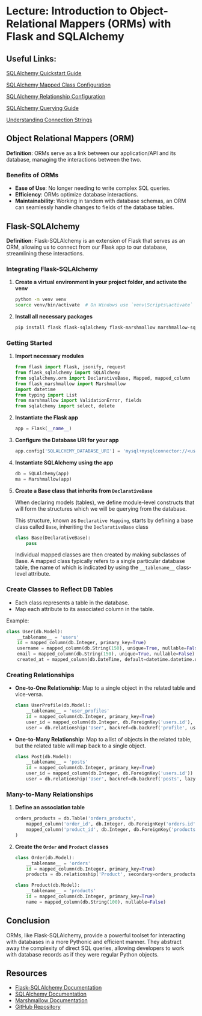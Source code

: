 
# Lecture: Introduction to Object-Relational Mappers (ORMs) with Flask and SQLAlchemy

## Useful Links:

[SQLAlchemy Quickstart Guide](https://docs.sqlalchemy.org/en/20/orm/quickstart.html)

[SQLAlchemy Mapped Class Configuration](https://docs.sqlalchemy.org/en/20/orm/mapper_config.html)

[SQLAlchemy Relationship Configuration](https://docs.sqlalchemy.org/en/20/orm/relationships.html)

[SQLAlchemy Querying Guide](https://docs.sqlalchemy.org/en/20/orm/queryguide/index.html)

[Understanding Connection Strings](https://www.prisma.io/dataguide/postgresql/short-guides/connection-uris)

## Object Relational Mappers (ORM)
**Definition**: ORMs serve as a link between our application/API and its database, managing the interactions between the two.

### Benefits of ORMs
- **Ease of Use**: No longer needing to write complex SQL queries.
- **Efficiency**: ORMs optimize database interactions.
- **Maintainability**: Working in tandem with database schemas, an ORM can seamlessly handle changes to fields of the database tables.

## Flask-SQLAlchemy
**Definition**: Flask-SQLAlchemy is an extension of Flask that serves as an ORM, allowing us to connect from our Flask app to our database, streamlining these interactions.

### Integrating Flask-SQLAlchemy
1. **Create a virtual environment in your project folder, and activate the venv**
    ```sh
    python -m venv venv
    source venv/bin/activate  # On Windows use `venv\Scripts\activate`
    ```
2. **Install all necessary packages**
    ```sh
    pip install flask flask-sqlalchemy flask-marshmallow marshmallow-sqlalchemy mysql-connector-python
    ```

### Getting Started
1. **Import necessary modules**
    ```python
    from flask import Flask, jsonify, request
    from flask_sqlalchemy import SQLAlchemy
    from sqlalchemy.orm import DeclarativeBase, Mapped, mapped_column
    from flask_marshmallow import Marshmallow
    import datetime
    from typing import List
    from marshmallow import ValidationError, fields
    from sqlalchemy import select, delete
    ```

2. **Instantiate the Flask app**
    ```python
    app = Flask(__name__)
    ```

3. **Configure the Database URI for your app**
    ```python
    app.config['SQLALCHEMY_DATABASE_URI'] = 'mysql+mysqlconnector://<user>:<password>@<host>/<database_name>'
    ```
4. **Instantiate SQLAlchemy using the app**
    ```python
    db = SQLAlchemy(app)
    ma = Marshmallow(app)
    ```

5. **Create a Base class that inherits from `DeclarativeBase`**

    When declaring models (tables), we define module-level constructs that will form the structures which we will be querying from the database.

    This structure, known as `Declarative Mapping`, starts by defining a base class called `Base`, inheriting the `DeclarativeBase` class

    ```python
    class Base(DeclarativeBase):
        pass
    ```
    Individual mapped classes are then created by making subclasses of Base. A mapped class typically refers to a single particular database table, the name of which is indicated by using the `__tablename__` class-level attribute.


### Create Classes to Reflect DB Tables
- Each class represents a table in the database.
- Map each attribute to its associated column in the table.

Example:
```python
class User(db.Model):
    __tablename__ = 'users'
    id = mapped_column(db.Integer, primary_key=True)
    username = mapped_column(db.String(150), unique=True, nullable=False)
    email = mapped_column(db.String(150), unique=True, nullable=False)
    created_at = mapped_column(db.DateTime, default=datetime.datetime.utcnow)
```

### Creating Relationships
- **One-to-One Relationship**: Map to a single object in the related table and vice-versa.
    ```python
    class UserProfile(db.Model):
        __tablename__ = 'user_profiles'
        id = mapped_column(db.Integer, primary_key=True)
        user_id = mapped_column(db.Integer, db.ForeignKey('users.id'), unique=True)
        user = db.relationship('User', backref=db.backref('profile', uselist=False))
    ```

- **One-to-Many Relationship**: Map to a list of objects in the related table, but the related table will map back to a single object.
    ```python
    class Post(db.Model):
        __tablename__ = 'posts'
        id = mapped_column(db.Integer, primary_key=True)
        user_id = mapped_column(db.Integer, db.ForeignKey('users.id'))
        user = db.relationship('User', backref=db.backref('posts', lazy=True))
    ```

### Many-to-Many Relationships
1. **Define an association table**
    ```python
    orders_products = db.Table('orders_products',
        mapped_column('order_id', db.Integer, db.ForeignKey('orders.id'), primary_key=True),
        mapped_column('product_id', db.Integer, db.ForeignKey('products.id'), primary_key=True)
    )
    ```

2. **Create the `Order` and `Product` classes**
    ```python
    class Order(db.Model):
        __tablename__ = 'orders'
        id = mapped_column(db.Integer, primary_key=True)
        products = db.relationship('Product', secondary=orders_products, backref=db.backref('orders', lazy=True))

    class Product(db.Model):
        __tablename__ = 'products'
        id = mapped_column(db.Integer, primary_key=True)
        name = mapped_column(db.String(100), nullable=False)
    ```

## Conclusion
ORMs, like Flask-SQLAlchemy, provide a powerful toolset for interacting with databases in a more Pythonic and efficient manner. They abstract away the complexity of direct SQL queries, allowing developers to work with database records as if they were regular Python objects.

## Resources
- [Flask-SQLAlchemy Documentation](https://flask-sqlalchemy.palletsprojects.com/)
- [SQLAlchemy Documentation](https://www.sqlalchemy.org/)
- [Marshmallow Documentation](https://marshmallow.readthedocs.io/)
- [GitHub Repository](https://github.com/dkatina/REST-API-146)
